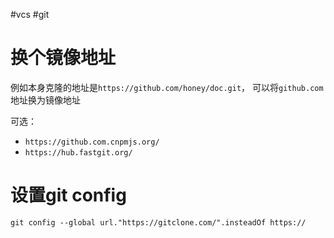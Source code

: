 #vcs #git 

# 换个镜像地址

例如本身克隆的地址是`https://github.com/honey/doc.git`，
可以将`github.com`地址换为镜像地址

可选：
- `https://github.com.cnpmjs.org/`
- `https://hub.fastgit.org/`

# 设置git config

```shell
git config --global url."https://gitclone.com/".insteadOf https://
```

